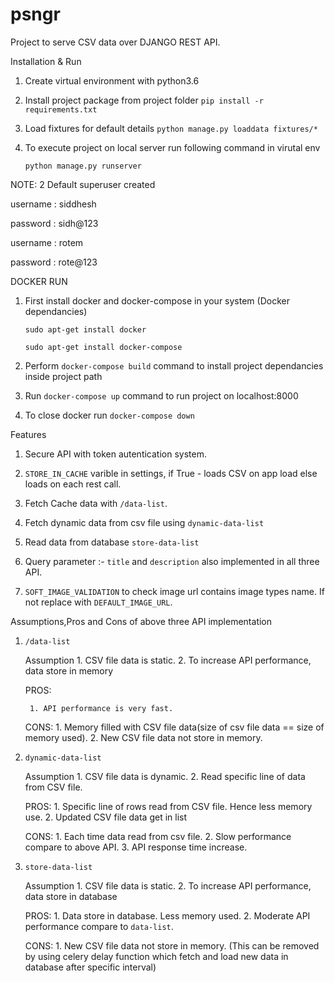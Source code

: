 # psngr

Project to serve CSV data over DJANGO REST API.

Installation & Run

1. Create virtual environment with python3.6

2. Install project package from project folder `pip install -r requirements.txt`

3. Load fixtures for default details  `python manage.py loaddata fixtures/*`

4. To execute project on local server run following command in virutal env
	
	`python manage.py runserver`

NOTE: 2 Default superuser created
	
username : siddhesh

password : sidh@123

username : rotem

password : rote@123


DOCKER RUN

1. First install docker and docker-compose in your system (Docker dependancies)
	
	`sudo apt-get install docker`

	`sudo apt-get install docker-compose`

2. Perform `docker-compose build` command to install project dependancies inside project path

3. Run `docker-compose up` command to run project on localhost:8000

4. To close docker run `docker-compose down`


Features

1. Secure API with token autentication system.

3. `STORE_IN_CACHE` varible in settings, if True - loads CSV on app load else loads on each rest call.

2. Fetch Cache data with `/data-list`.

3. Fetch dynamic data from csv file using `dynamic-data-list`

4. Read data from database `store-data-list`

5. Query parameter :- `title` and `description` also implemented in all three API.

6. `SOFT_IMAGE_VALIDATION` to check image url contains image types name. If not replace with `DEFAULT_IMAGE_URL`.


Assumptions,Pros and Cons of above three API implementation

1. `/data-list`
	
	Assumption
		1. CSV file data is static.
		2. To increase API performance, data store in memory

	PROS:

		1. API performance is very fast.

	CONS:
		1. Memory filled with CSV file data(size of csv file data == size of memory used).
		2. New CSV file data not store in memory.


2. `dynamic-data-list`
	
	Assumption
		1. CSV file data is dynamic.
		2. Read specific line of data from CSV file.

	PROS:
		1. Specific line of rows read from CSV file. Hence less memory use.
		2. Updated CSV file data get in list

	CONS:
		1. Each time data read from csv file.
		2. Slow performance compare to above API.
		3. API response time increase.

3. `store-data-list`
	
	Assumption
		1. CSV file data is static.
		2. To increase API performance, data store in database

	PROS:
		1. Data store in database. Less memory used.
		2. Moderate API performance compare to `data-list`.

	CONS:
		1. New CSV file data not store in memory. (This can be removed by using celery delay function which fetch and load new data in database after specific interval)

